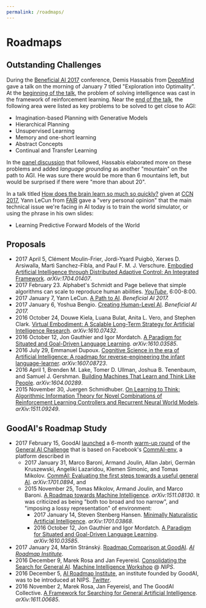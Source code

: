 ```yaml
---
permalink: /roadmaps/
---
```

# Roadmaps

## Outstanding Challenges

During the [Beneficial AI 2017](https://futureoflife.org/bai-2017/) conference, Demis Hassabis from [DeepMind](http://realai.org/research-groups/deepmind/) gave a talk on the morning of January 7 titled "Exploration into Optimality". At the [beginning of the talk](https://youtu.be/otJKzpNWZT4?t=28s), the problem of solving intelligence was cast in the framework of reinforcement learning. Near the [end of the talk](https://youtu.be/otJKzpNWZT4?t=20m32s), the following area were listed as key problems to be solved to get close to AGI:

* Imagination-based Planning with Generative Models
* Hierarchical Planning
* Unsupervised Learning
* Memory and one-short learning
* Abstract Concepts
* Continual and Transfer Learning

In the [panel discussion](https://youtu.be/V0aXMTpZTfc?t=23m57s) that followed, Hassabis elaborated more on these problems and added *language grounding* as another "mountain" on the path to AGI. He was sure there would be more than 6 mountains left, but would be surprised if there were "more than about 20".

In a talk titled [How does the brain learn so much so quickly?](https://youtu.be/cWzi38-vDbE?t=34m55s) given at [CCN 2017](http://ccneuro.org/), Yann LeCun from [FAIR](research-groups/facebook-AI-research.md) gave a "very personal opinion" that the main technical issue we're facing in AI today is to train the world simulator, or using the phrase in his own slides:

* Learning Predictive Forward Models of the World

## Proposals

* 2017 April 5, Clément Moulin-Frier, Jordi-Ysard Puigbò, Xerxes D. Arsiwalla, Martì Sanchez-Fibla, and Paul F. M. J. Verschure. [Embodied Artificial Intelligence through Distributed Adaptive Control: An Integrated Framework](https://arxiv.org/abs/1704.01407). *arXiv:1704.01407*.
* 2017 February 23. Alphabet's Schmidt and Page believe that simple algorithms can scale to reproduce human abilities. *[YouTube](https://www.youtube.com/watch?v=-UViiNq-dxk)*, 6:00-8:00.
* 2017 January 7, Yann LeCun. [A Path to AI](https://futureoflife.org/wp-content/uploads/2017/01/Yann-LeCun.pdf). *Beneficial AI 2017.*
* 2017 January 6, Yoshua Bengio. [Creating Human-Level AI](https://futureoflife.org/wp-content/uploads/2017/01/Yoshua-Bengio.pdf). *Beneficial AI 2017.*
* 2016 October 24, Douwe Kiela, Luana Bulat, Anita L. Vero, and Stephen Clark. [Virtual Embodiment: A Scalable Long-Term Strategy for Artificial Intelligence Research](https://arxiv.org/abs/1610.07432). *arXiv:1610.07432*.
* 2016 October 12, Jon Gauthier and Igor Mordatch. [A Paradigm for Situated and Goal-Driven Language Learning](https://arxiv.org/abs/1610.03585). *arXiv:1610.03585*.
* 2016 July 29, Emmanuel Dupoux. [Cognitive Science in the era of Artificial Intelligence: A roadmap for reverse-engineering the infant language-learner](https://arxiv.org/abs/1607.08723). *arXiv:1607.08723*.
* 2016 April 1, Brenden M. Lake, Tomer D. Ullman, Joshua B. Tenenbaum, and Samuel J. Gershman. [Building Machines That Learn and Think Like People](https://arxiv.org/abs/1604.00289). *arXiv:1604.00289*.
* 2015 November 30, Juergen Schmidhuber. [On Learning to Think: Algorithmic Information Theory for Novel Combinations of Reinforcement Learning Controllers and Recurrent Neural World Models](https://arxiv.org/abs/1511.09249). *arXiv:1511.09249*.

## GoodAI's Roadmap Study

* 2017 February 15, GoodAI [launched](http://blog.marekrosa.org/2017/02/first-round-of-general-ai-challenge_15.html) a 6-month [warm-up round](https://www.general-ai-challenge.org/active-rounds) of the [General AI Challenge](https://www.general-ai-challenge.org/) that is based on Facebook's [CommAI-env](https://github.com/facebookresearch/CommAI-env), a platform described in
  * 2017 January 31, Marco Baroni, Armand Joulin, Allan Jabri, Germàn Kruszewski, Angeliki Lazaridou, Klemen Simonic, and Tomas Mikolov. [CommAI: Evaluating the first steps towards a useful general AI](https://arxiv.org/abs/1701.08954). *arXiv:1701.0894*, and
  * 2015 November 25, Tomas Mikolov, Armand Joulin, and Marco Baroni. [A Roadmap towards Machine Intelligence](https://arxiv.org/abs/1511.08130). *arXiv:1511.08130*. It was criticized as being "both too broad and too narrow", and "imposing a lossy representation" of environment:
    * 2017 January 14, Steven Stenberg Hansen. [Minimally Naturalistic Artificial Intelligence](https://arxiv.org/abs/1701.03868). *arXiv:1701.03868*.
    * 2016 October 12, Jon Gauthier and Igor Mordatch. [A Paradigm for Situated and Goal-Driven Language Learning](https://arxiv.org/abs/1610.03585). *arXiv:1610.03585*.
* 2017 January 24, Martin Stránský. [Roadmap Comparison at GoodAI](https://medium.com/ai-roadmap-institute/roadmap-comparison-at-goodai-cfba094c645b). [*AI Roadmap Institute*](https://medium.com/ai-roadmap-institute).
* 2016 December 9, Marek Rosa and Jan Feyereisl. [Consolidating the Search for General AI](https://mainatnips.github.io/mainatnips.github.io/abstracts/rosa-feyereisl.pdf). [Machine Intelligence Workshop](https://mainatnips.github.io/) @ *NIPS*.
* 2016 December 5, [AI Roadmap Institute](https://www.roadmapinstitute.org/), an institute founded by GoodAI, was to be introduced at NIPS. [*Twitter*](https://twitter.com/AIroadmap/status/805790998207008770).
* 2016 November 2, Marek Rosa, Jan Feyereisl, and The GoodAI Collective. [A Framework for Searching for General Artificial Intelligence](https://arxiv.org/abs/1611.00685). *arXiv:1611.00685*.

